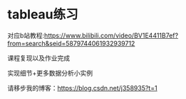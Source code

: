 # tableau练习

对应b站教程:https://www.bilibili.com/video/BV1E4411B7ef?from=search&seid=5879744061932939712

课程复现以及作业完成


实现细节+更多数据分析小实例

请移步我的博客：https://blog.csdn.net/j358935?t=1


